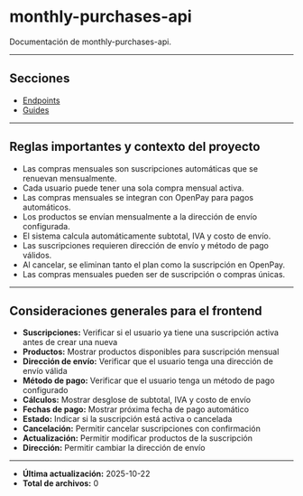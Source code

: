 # monthly-purchases-api

Documentación de monthly-purchases-api.

---

## Secciones

- [Endpoints](./Endpoints/README.md)
- [Guides](./Guides/README.md)

---

## Reglas importantes y contexto del proyecto

- Las compras mensuales son suscripciones automáticas que se renuevan mensualmente.
- Cada usuario puede tener una sola compra mensual activa.
- Las compras mensuales se integran con OpenPay para pagos automáticos.
- Los productos se envían mensualmente a la dirección de envío configurada.
- El sistema calcula automáticamente subtotal, IVA y costo de envío.
- Las suscripciones requieren dirección de envío y método de pago válidos.
- Al cancelar, se eliminan tanto el plan como la suscripción en OpenPay.
- Las compras mensuales pueden ser de suscripción o compras únicas.

---

## Consideraciones generales para el frontend

- **Suscripciones:** Verificar si el usuario ya tiene una suscripción activa antes de crear una nueva
- **Productos:** Mostrar productos disponibles para suscripción mensual
- **Dirección de envío:** Verificar que el usuario tenga una dirección de envío válida
- **Método de pago:** Verificar que el usuario tenga un método de pago configurado
- **Cálculos:** Mostrar desglose de subtotal, IVA y costo de envío
- **Fechas de pago:** Mostrar próxima fecha de pago automático
- **Estado:** Indicar si la suscripción está activa o cancelada
- **Cancelación:** Permitir cancelar suscripciones con confirmación
- **Actualización:** Permitir modificar productos de la suscripción
- **Dirección:** Permitir cambiar la dirección de envío

---

- **Última actualización:** 2025-10-22
- **Total de archivos:** 0
